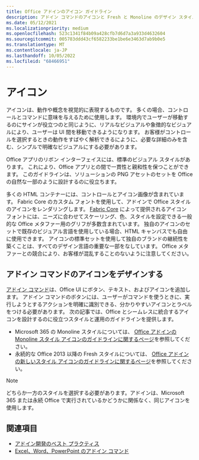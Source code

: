 ```yaml
---
title: Office アドインのアイコン ガイドライン
description: アドイン コマンドのアイコンと Fresh と Monoline のデザイン スタイルを設計する方法の概要について説明します。
ms.date: 05/12/2021
ms.localizationpriority: medium
ms.openlocfilehash: 523c1341f84b09a428cfb7d6d7a3a933d4632604
ms.sourcegitcommit: 005783ddd43cf6582233be1be6e3463d7ab9b0e5
ms.translationtype: MT
ms.contentlocale: ja-JP
ms.lasthandoff: 10/05/2022
ms.locfileid: "68466951"
---
```

# <a name="icons"></a>アイコン

アイコンは、動作や概念を視覚的に表現するものです。 多くの場合、コントロールとコマンドに意味を与えるために使用します。 環境内でユーザーが移動するのにサインが役立つのと同じように、リアルなビジュアルや象徴的なビジュアルにより、ユーザーは UI 間を移動できるようになります。 お客様がコントロールを選択するときの動作をすばやく解析できるにように、必要な詳細のみを含む、シンプルで明確なビジュアルにする必要があります。

Office アプリのリボン インターフェイスには、標準のビジュアル スタイルがあります。 これにより、Office アプリとの間で一貫性と親和性を保つことができます。 このガイドラインは、ソリューションの PNG アセットのセットを Office の自然な一部のように設計するのに役立ちます。

多くの HTML コンテナーには、コントロールとアイコン画像が含まれています。 Fabric Core のカスタム フォントを使用して、アドインで Office スタイルのアイコンをレンダリングします。 [Fabric Core](fabric-core.md) によって提供されるアイコン フォントには、ニーズに合わせてスケーリング、色、スタイルを設定できる一般的な Office メタファー用のグリフが多数含まれています。 独自のアイコンのセットで既存のビジュアル言語を使用している場合、HTML キャンバスでも自由に使用できます。 アイコンの標準セットを使用して独自のブランドの継続性を築くことは、すべてのデザイン言語の重要な一部をなしています。 Office メタファーとの競合により、お客様が混乱することのないように注意してください。

## <a name="design-icons-for-add-in-commands"></a>アドイン コマンドのアイコンをデザインする

[アドイン コマンド](add-in-commands.md)は、Office UI にボタン、テキスト、およびアイコンを追加します。 アドイン コマンドのボタンには、ユーザーがコマンドを使うときに、実行しようとするアクションを明確に識別できる、分かりやすいアイコンとラベルをつける必要があります。 次の記事では、Office とシームレスに統合するアイコンを設計するのに役立つスタイルと運用のガイドラインを提供します。

- Microsoft 365 の Monoline スタイルについては、 [Office アドインの Monoline スタイル アイコンのガイドラインに関するページ](add-in-icons-monoline.md)を参照してください。
- 永続的な Office 2013 以降の Fresh スタイルについては、 [Office アドインの新しいスタイル アイコンのガイドラインに関するページ](add-in-icons-fresh.md)を参照してください。

> [!NOTE]
> どちらか一方のスタイルを選択する必要があります。アドインは、Microsoft 365 または永続 Office で実行されているかどうかに関係なく、同じアイコンを使用します。

## <a name="see-also"></a>関連項目

- [アドイン開発のベスト プラクティス](../concepts/add-in-development-best-practices.md)
- [Excel、Word、PowerPoint のアドイン コマンド](../design/add-in-commands.md)
